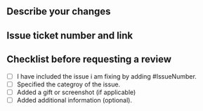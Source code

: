 ## Describe your changes

## Issue ticket number and link

## Checklist before requesting a review
- [ ] I have included the issue i am fixing by adding #IssueNumber.
- [ ] Specified the categroy of the issue.
- [ ] Added a gift or screenshot (if applicable)
- [ ] Added additional information (optional).
